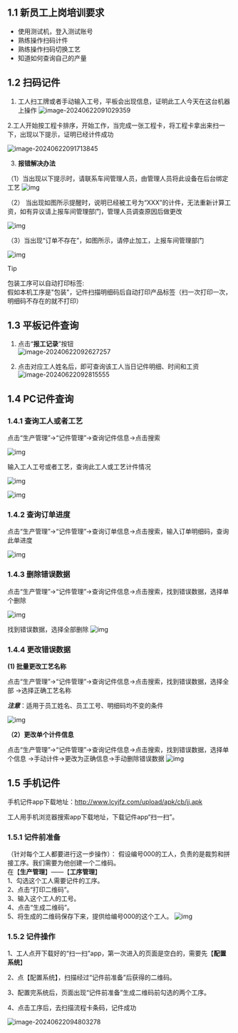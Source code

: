 
## 1.1 新员工上岗培训要求
- 使用测试机，登入测试账号
- 熟练操作扫码计件
- 熟练操作扫码切换工艺
- 知道如何查询自己的产量

## 1.2 扫码记件
1. 工人扫工牌或者手动输入工号，平板会出现信息，证明此工人今天在这台机器上操作
![image-20240622091029359](../images/image-20240622091029359.png)

   

2.工人开始按工程卡排序，开始工作，当完成一张工程卡，将工程卡拿出来扫一下，出现以下提示，证明已经计件成功

![image-20240622091713845](../images/image-20240622091713845.png)

3. **报错解决办法**

（1）当出现以下提示时，请联系车间管理人员，由管理人员将此设备在后台绑定工艺
![img](../images/wps1-1719019432729.jpg) 

（2） 当出现如图所示提醒时，说明已经被工号为“XXX”的计件，无法重新计算工资，如有异议请上报车间管理部门，管理人员调查原因后做更改

![img](../images/wps2-1719019502347.jpg)

（3）当出现“订单不存在”，如图所示，请停止加工，上报车间管理部门

![img](../images/wps3-1719019502349.jpg) 

>[!TIP]
包装工序可以自动打印标签:<br>假如本机工序是"包装"，记件扫描明细码后自动打印产品标签（扫一次打印一次，明细码不存在的就不打印）
## 1.3 平板记件查询

1. 点击“**报工记录**”按钮<br>
    ![image-20240622092627257](../images/image-20240622092627257.png)

2. 点击对应工人姓名后，即可查询该工人当日记件明细、时间和工资
   ![image-20240622092815555](../images/image-20240622092815555.png)

## 1.4 PC记件查询
### 1.4.1 查询工人或者工艺

点击“生产管理”→“记件管理”→查询记件信息→点击搜索

![img](../images/wps4-1719020140912.jpg) 

输入工人工号或者工艺，查询此工人或工艺计件情况

![img](../images/wps5-1719020140913.jpg) 

![img](../images/wps6-1719020140916.jpg) 

### 1.4.2 查询订单进度

点击“生产管理”→“记件管理”→查询订单信息→点击搜索，输入订单明细码，查询此单进度

![img](../images/wps7-1719020191951.jpg)

### 1.4.3 删除错误数据

点击“生产管理”→“记件管理”→查询记件信息→点击搜索，找到错误数据，选择单个删除

![img](../images/wps8-1719020224518.jpg) 

找到错误数据，选择全部删除
![img](../images/wps9-1719020224522.jpg) 

 ### 1.4.4 更改错误数据

**(1) 批量更改工艺名称**

点击“生产管理”→“记件管理”→查询记件信息→点击搜索，找到错误数据，选择全部  →选择正确工艺名称

***注意***：适用于员工姓名、员工工号、明细码均不变的条件

![img](../images/wps10.jpg) 

**（2）更改单个计件信息**

点击“生产管理”→“记件管理”→查询记件信息→点击搜索，找到错误数据，选择单个信息 →手动计件→更改为正确信息→手动删除错误数据
![img](../images/wps11.jpg) 

## 1.5 手机记件

手机记件app下载地址：http://www.lcyjfz.com/upload/apk/cb/jj.apk

工人用手机浏览器搜索app下载地址，下载记件app“扫一扫”。

### 1.5.1 记件前准备
（针对每个工人都要进行这一步操作）：
假设编号000的工人，负责的是裁剪和拼接工序。我们需要为他创建一个二维码。<br>
在【**生产管理**】——【**工序管理**】<br>
1、勾选这个工人需要记件的工序。<br>
2、点击“打印二维码”。<br>
3、输入这个工人的工号。<br>
4、点击“生成二维码”。<br>
5、将生成的二维码保存下来，提供给编号000的这个工人。
![img](../images/wps12.jpg) 


### 1.5.2 记件操作

1、工人点开下载好的“扫一扫”app，第一次进入的页面是空白的，需要先【**配置系统**】

2、点【配置系统】，扫描经过“记件前准备”后获得的二维码。

3、配置完系统后，页面出现“记件前准备”生成二维码前勾选的两个工序。

4、点击工序后，去扫描流程卡条码，记件成功

![image-20240622094803278](../images/image-20240622094803278.png)